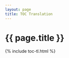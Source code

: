 ```yaml
---
layout: page
title: TOC Translation
---
```

<div class="page">
  <h1 class="page-title">{{ page.title }}</h1>
{% include toc-tl.html %}
</div>
